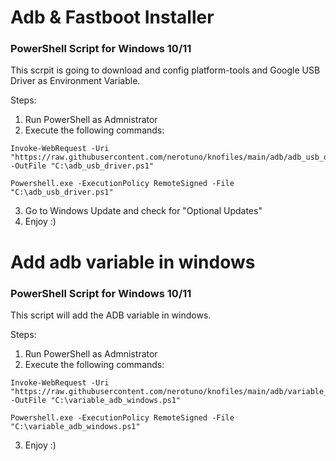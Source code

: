 # Adb & Fastboot Installer
### PowerShell Script for Windows 10/11
This scrpit is going to download and config platform-tools and Google USB Driver as Environment Variable.

Steps:
1. Run PowerShell as Admnistrator
2. Execute the following commands:

```
Invoke-WebRequest -Uri "https://raw.githubusercontent.com/nerotuno/knofiles/main/adb/adb_usb_driver.ps1" -OutFile "C:\adb_usb_driver.ps1"
```
```
Powershell.exe -ExecutionPolicy RemoteSigned -File  "C:\adb_usb_driver.ps1"
```
3. Go to Windows Update and check for "Optional Updates"
4. Enjoy :)

# Add adb variable in windows
### PowerShell Script for Windows 10/11
This script will add the ADB variable in windows.

Steps:
1. Run PowerShell as Admnistrator
2. Execute the following commands:

```
Invoke-WebRequest -Uri "https://raw.githubusercontent.com/nerotuno/knofiles/main/adb/variable_adb_windows.ps1" -OutFile "C:\variable_adb_windows.ps1"
```
```
Powershell.exe -ExecutionPolicy RemoteSigned -File  "C:\variable_adb_windows.ps1"
```
3. Enjoy :)
